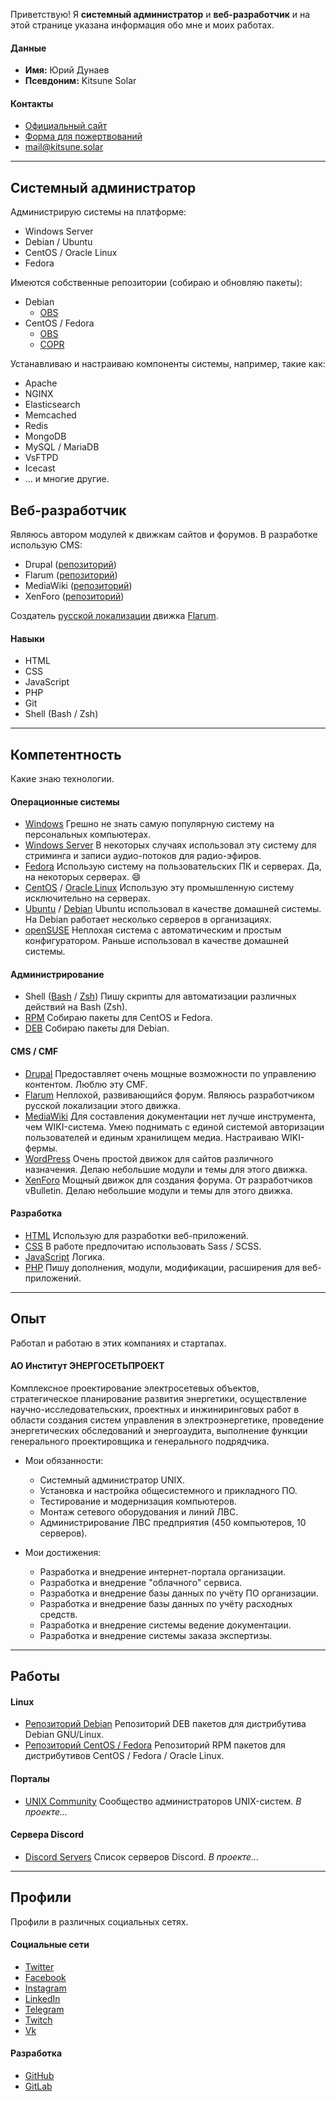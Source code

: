 Приветствую! Я **системный администратор** и **веб-разработчик** и на этой странице указана информация обо мне и моих работах.

#### Данные

- **Имя:** Юрий Дунаев
- **Псевдоним:** Kitsune Solar

#### Контакты

- [Официальный сайт](https://kitsune.solar)
- [Форма для пожертвований](https://donation-form.github.io)
- [mail@kitsune.solar](mailto:mail@kitsune.solar)

---

## Системный администратор

Администрирую системы на платформе:

- Windows Server
- Debian / Ubuntu
- CentOS / Oracle Linux
- Fedora

Имеются собственные репозитории (собираю и обновляю пакеты):

- Debian
  - [OBS](https://build.opensuse.org/project/show/home:pkgstore:deb)
- CentOS / Fedora
  - [OBS](https://build.opensuse.org/project/show/home:pkgstore:rpm)
  - [COPR](https://copr.fedorainfracloud.org/coprs/pkgstore/)

Устанавливаю и настраиваю компоненты системы, например, такие как:

- Apache
- NGINX
- Elasticsearch
- Memcached
- Redis
- MongoDB
- MySQL / MariaDB
- VsFTPD
- Icecast
- ... и многие другие.

## Веб-разработчик

Являюсь автором модулей к движкам сайтов и форумов. В разработке использую CMS:

- Drupal ([репозиторий](https://github.com/marketplace-drupal))
- Flarum ([репозиторий](https://github.com/marketplace-flarum))
- MediaWiki ([репозиторий](https://github.com/marketplace-mediawiki))
- XenForo ([репозиторий](https://github.com/marketplace-xenforo))

Создатель [русской локализации](https://discuss.flarum.org/d/1545) движка [Flarum](https://flarum.org/).

#### Навыки

- HTML
- CSS
- JavaScript
- PHP
- Git
- Shell (Bash / Zsh)

---

## Компетентность

Какие знаю технологии.

#### Операционные системы

- [Windows](https://microsoft.com/windows)
  Грешно не знать самую популярную систему на персональных компьютерах.
- [Windows Server](https://microsoft.com/windows-server)
  В некоторых случаях использовал эту систему для стриминга и записи аудио-потоков для радио-эфиров.
- [Fedora](https://getfedora.org/)
  Использую систему на пользовательских ПК и серверах. Да, на некоторых серверах. :smile:
- [CentOS](https://centos.org/) / [Oracle Linux](https://oracle.com/linux/)
  Использую эту промышленную систему исключительно на серверах.
- [Ubuntu](https://ubuntu.com/) / [Debian](https://debian.org/)
  Ubuntu использовал в качестве домашней системы. На Debian работает несколько серверов в организациях.
- [openSUSE](https://opensuse.org/)
  Неплохая система с автоматическим и простым конфигуратором. Раньше использовал в качестве домашней системы.

#### Администрирование

- Shell ([Bash](https://gnu.org/software/bash/) / [Zsh](https://zsh.org/))
  Пишу скрипты для автоматизации различных действий на Bash (Zsh).
- [RPM](https://en.wikipedia.org/wiki/RPM_Package_Manager)
  Собираю пакеты для CentOS и Fedora.
- [DEB](https://en.wikipedia.org/wiki/APT_(software))
  Собираю пакеты для Debian.

#### CMS / CMF

- [Drupal](https://drupal.org/)
  Предоставляет очень мощные возможности по управлению контентом. Люблю эту CMF.
- [Flarum](https://flarum.org/)
  Неплохой, развивающийся форум. Являюсь разработчиком русской локализации этого движка.
- [MediaWiki](https://mediawiki.org/)
  Для составления документации нет лучше инструмента, чем WIKI-система. Умею поднимать с единой системой авторизации пользователей и единым хранилищем медиа. Настраиваю WIKI-фермы.
- [WordPress](https://wordpress.org/)
  Очень простой движок для сайтов различного назначения. Делаю небольшие модули и темы для этого движка.
- [XenForo](https://xenforo.com/)
  Мощный движок для создания форума. От разработчиков vBulletin. Делаю небольшие модули и темы для этого движка.

#### Разработка

- [HTML](https://w3.org/)
  Использую для разработки веб-приложений.
- [CSS](https://w3.org/)
  В работе предпочитаю использовать Sass / SCSS.
- [JavaScript](https://ecma-international.org/)
  Логика.
- [PHP](https://php.net/)
  Пишу дополнения, модули, модификации, расширения для веб-приложений.

---

## Опыт

Работал и работаю в этих компаниях и стартапах.

#### АО Институт ЭНЕРГОСЕТЬПРОЕКТ

Комплексное проектирование электросетевых объектов, стратегическое планирование развития энергетики, осуществление научно-исследовательских, проектных и инжиниринговых работ в области создания систем управления в электроэнергетике, проведение энергетических обследований и энергоаудита, выполнение функции генерального проектировщика и генерального подрядчика.

- Мои обязанности:
  - Системный администратор UNIX.
  - Установка и настройка общесистемного и прикладного ПО.
  - Тестирование и модернизация компьютеров.
  - Монтаж сетевого оборудования и линий ЛВС.
  - Администрирование ЛВС предприятия (450 компьютеров, 10 серверов).

- Мои достижения:
  - Разработка и внедрение интернет-портала организации.
  - Разработка и внедрение "облачного" сервиса.
  - Разработка и внедрение базы данных по учёту ПО организации.
  - Разработка и внедрение базы данных по учёту расходных средств.
  - Разработка и внедрение системы ведение документации.
  - Разработка и внедрение системы заказа экспертизы.

---

## Работы

#### Linux

- [Репозиторий Debian](https://build.opensuse.org/project/show/home:pkgstore:deb)
  Репозиторий DEB пакетов для дистрибутива Debian GNU/Linux.
- [Репозиторий CentOS / Fedora](https://build.opensuse.org/project/show/home:pkgstore:rpm)
  Репозиторий RPM пакетов для дистрибутивов CentOS / Fedora / Oracle Linux.

#### Порталы

- [UNIX Community]()
  Сообщество администраторов UNIX-систем. *В проекте...*

#### Сервера Discord

- [Discord Servers](https://discordservers.top/)
  Список серверов Discord. *В проекте...*

---

## Профили

Профили в различных социальных сетях.

#### Социальные сети

- [Twitter](https://twitter.com/KitsuneSolar)
- [Facebook](https://facebook.com/KitsuneSolar)
- [Instagram](https://instagram.com/KitsuneSolar)
- [LinkedIn](https://linkedin.com/in/KitsuneSolar)
- [Telegram](https://t.me/KitsuneSolar)
- [Twitch](https://twitch.tv/KitsuneSolar)
- [Vk](https://vk.com/KitsuneSolar)

#### Разработка

- [GitHub](https://github.com/KitsuneSolar)
- [GitLab](https://gitlab.com/KitsuneSolar)
